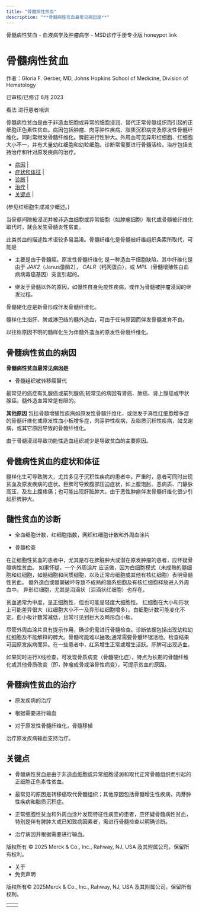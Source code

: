 ```yaml
---
title: "骨髓病性贫血"
description: "**骨髓病性贫血最常见病因是**"
---
```


﻿骨髓病性贫血 \- 血液病学及肿瘤病学 \- MSD诊疗手册专业版 honeypot link

# 骨髓病性贫血

作者：Gloria F. Gerber, MD, Johns Hopkins School of Medicine, Division of Hematology

已审核/已修订 6月 2023

看法 进行患者培训

骨髓病性贫血是由于非造血细胞或异常的细胞浸润、替代正常骨髓组织而引起的正细胞正色素性贫血。病因包括肿瘤、肉芽肿性疾病、脂质沉积病变及原发性骨髓纤维化。同时常继发骨髓纤维化。脾脏进行性肿大。外周血可见异形红细胞、红细胞大小不一，并有大量幼红细胞和幼粒细胞。诊断常需要进行骨髓活检。治疗包括支持治疗和针对原发疾病的治疗。

- [病因](#病因_v969432_zh) \|
- [症状和体征](#症状和体征_v969436_zh) \|
- [诊断](#诊断_v969440_zh) \|
- [治疗](#治疗_v969452_zh) \|
- [关键点](#关键点_v8523237_zh) \|

(参见红细胞生成减少概述。)

当骨髓间隙被浸润并被非造血细胞或异常细胞（如肿瘤细胞）取代或骨髓被纤维化取代时，就会发生骨髓炎性贫血。

此类贫血的描述性术语较多易混淆。骨髓纤维化是骨髓被纤维组织条索所取代，可能是

- 主要是由于骨髓癌。原发性骨髓纤维化 是一种造血干细胞缺陷，其中纤维化是由于 _JAK2_（Janus激酶2）， _CALR_（钙网蛋白），或 _MPL_（骨髓增殖性白血病病毒癌基因）突变引起的。

- 继发于骨髓以外的原因，如慢性自身免疫性疾病，或作为骨髓被肿瘤浸润的继发过程。


骨髓硬化症是新骨形成伴发骨髓纤维化。

髓样化生指肝、脾或淋巴结的髓外造血，可由于任何原因而伴发骨髓发育不良。

以往称原因不明的髓样化生为伴髓外造血的原发性骨髓纤维化。

## 骨髓病性贫血的病因

**骨髓病性贫血最常见病因是**

- 骨髓组织被转移癌替代


最常见的癌症有乳腺癌或前列腺癌;较常见的病因有肾癌、肺癌、肾上腺癌或甲状腺癌。髓外造血常常是有限的。

**其他原因** 包括骨髓增殖性疾病如原发性骨髓纤维化，或继发于真性红细胞增多症的骨髓纤维化或原发性血小板增多症，肉芽肿性疾病，及脂质沉积性疾病，如戈谢病，或其它原因导致的骨髓纤维化。

由于骨髓浸润导致功能性造血组织减少是导致贫血的主要原因。

## 骨髓病性贫血的症状和体征

髓样化生可导致脾大，尤其多见于沉积性疾病的患者中。严重时，患者可同时出现贫血及原发疾病的症状。巨脾可导致腹部压迫症状，如上腹饱胀、恶病质、门静脉高压，及左上腹疼痛；也可能出现肝脏肿大。由于恶性肿瘤伴发骨髓纤维化很少引起肝脾肿大。

## 髓性贫血的诊断

- 全血细胞计数，红细胞指数，网织红细胞计数和外周血涂片

- 骨髓检查


在正细胞性贫血的患者中，尤其是存在脾脏肿大或潜在原发肿瘤的患者，应怀疑骨髓病性贫血。 如果怀疑，一个 外周涂片 应该做，因为白细胞模式（未成熟的髓细胞和红细胞，如髓细胞和间质细胞，以及正常母细胞或其他有核红细胞）表明骨髓性贫血。 髓外造血或髓窦破坏导致不成熟的髓系细胞及有核红细胞释放进入外周血中。 异形红细胞，尤其是泪滴状（泪滴状红细胞）也存在。

贫血通常为中度，呈正细胞性，但也可能呈轻度大细胞性。 红细胞在大小和形状上可能差异很大（红细胞大小不一及异形红细胞增多）。白细胞计数可能变化不定。血小板计数常减低，且常可见到巨大及畸形血小板。

尽管外周血涂片具有提示作用，确诊仍需进行骨髓检查。诊断依据包括出现幼粒幼红细胞及不能解释的脾大。骨髓可能难以抽吸;通常需要骨髓环锯活检。检查结果可因原发疾病而异。在一些患者中，红系增生正常或增生活跃。肝脾可出现造血。

如果同时进行X线检查，可发现骨质病变（骨髓硬化症），特点为长期的骨髓纤维化或其他骨质改变（即，肿瘤成骨或溶骨性病变），可提示贫血的原因。

## 骨髓病性贫血的治疗

- 原发疾病的治疗

- 根据需要进行输血

- 对于原发性骨髓纤维化，骨髓移植


治疗原发疾病输血支持治疗。

## 关键点

- 骨髓病性贫血是由于非造血细胞或异常细胞浸润和取代正常骨髓组织而引起的正细胞正色素性贫血。

- 最常见的原因是转移癌取代骨髓组织；其他原因包括骨髓增生性疾病，肉芽肿性疾病和脂质沉积症。

- 正常细胞性贫血和外周血涂片发现特征性病变的患者，应怀疑骨髓病性贫血，特别是伴有脾肿大或已知致病因素者，需进行骨髓检查以明确诊断。

- 治疗病因并根据需要进行输血。




版权所有 © 2025
Merck & Co., Inc., Rahway, NJ, USA 及其附属公司。保留所有权利。

- 关于
- 免责声明

版权所有© 2025Merck & Co., Inc., Rahway, NJ, USA 及其附属公司。保留所有权利。

|     |     |
| --- | --- |
|  |  |